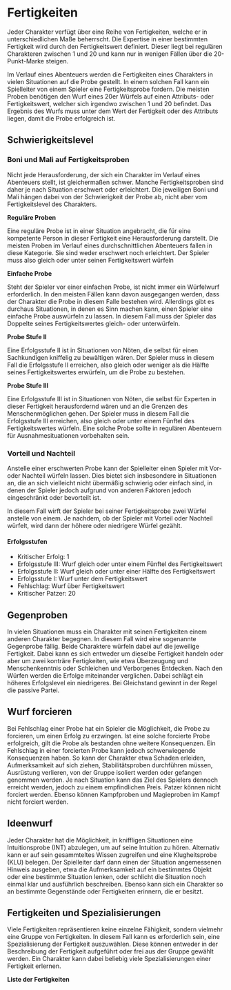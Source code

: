 # Fertigkeiten
Jeder Charakter verfügt über eine Reihe von Fertigkeiten, welche er in unterschiedlichen Maße beherrscht. Die Expertise in einer bestimmten Fertigkeit wird durch den Fertigkeitswert definiert. Dieser liegt bei regulären Charakteren zwischen 1 und 20 und kann nur in wenigen Fällen über die 20-Punkt-Marke steigen.
 
Im Verlauf eines Abenteuers werden die Fertigkeiten eines Charakters in vielen Situationen auf die Probe gestellt. In einem solchen Fall kann ein Spielleiter von einem Spieler eine Fertigkeitsprobe fordern. Die meisten Proben benötigen den Wurf eines 20er Würfels auf einen Attributs- oder Fertigkeitswert, welcher sich irgendwo zwischen 1 und 20 befindet. Das Ergebnis des Wurfs muss unter dem Wert der Fertigkeit oder des Attributs liegen, damit die Probe erfolgreich ist.
 
## Schwierigkeitslevel
 
### Boni und Mali auf Fertigkeitsproben
 
Nicht jede Herausforderung, der sich ein Charakter im Verlauf eines Abenteuers stellt, ist gleichermaßen schwer. Manche Fertigkeitsproben sind daher je nach Situation erschwert oder erleichtert. Die jeweiligen Boni und Mali hängen dabei von der Schwierigkeit der Probe ab, nicht aber vom Fertigkeitslevel des Charakters.
 
**Reguläre Proben**

Eine reguläre Probe ist in einer Situation angebracht, die für eine kompetente Person in dieser Fertigkeit eine Herausforderung darstellt. Die meisten Proben im Verlauf eines durchschnittlichen Abenteuers fallen in diese Kategorie. Sie sind weder erschwert noch erleichtert. Der Spieler muss also gleich oder unter seinen Fertigkeitswert würfeln
 
**Einfache Probe**

Steht der Spieler vor einer einfachen Probe, ist nicht immer ein Würfelwurf erforderlich. In den meisten Fällen kann davon ausgegangen werden, dass der Charakter die Probe in diesem Falle bestehen wird. Allerdings gibt es durchaus Situationen, in denen es Sinn machen kann, einen Spieler eine einfache Probe auswürfeln zu lassen. In diesem Fall muss der Spieler das Doppelte seines Fertigkeitswertes gleich- oder unterwürfeln.
 
**Probe Stufe II**

Eine Erfolgsstufe II ist in Situationen von Nöten, die selbst für einen Sachkundigen kniffelig zu bewältigen wären. Der Spieler muss in diesem Fall die Erfolgsstufe II erreichen, also gleich oder weniger als die Hälfte seines Fertigkeitswertes erwürfeln, um die Probe zu bestehen.
 
**Probe Stufe III** 

Eine Erfolgsstufe III ist in Situationen von Nöten, die selbst für Experten in dieser Fertigkeit herausfordernd wären und an die Grenzen des Menschenmöglichen gehen. Der Spieler muss in diesem Fall die Erfolgsstufe III erreichen, also gleich oder unter einem Fünftel des Fertigkeitswertes würfeln. Eine solche Probe sollte in regulären Abenteuern für Ausnahmesituationen vorbehalten sein.
 
### Vorteil und Nachteil
 
Anstelle einer erschwerten Probe kann der Spielleiter einen Spieler mit Vor- oder Nachteil würfeln lassen. Dies bietet sich insbesondere in Situationen an, die an sich vielleicht nicht übermäßig schwierig oder einfach sind, in denen der Spieler jedoch aufgrund von anderen Faktoren jedoch eingeschränkt oder bevorteilt ist.
 
In diesem Fall wirft der Spieler bei seiner Fertigkeitsprobe zwei Würfel anstelle von einem. Je nachdem, ob der Spieler mit Vorteil oder Nachteil würfelt, wird dann der höhere oder niedrigere Würfel gezählt.
 
#### Erfolgsstufen
 
- Kritischer Erfolg: 1
- Erfolgsstufe III: Wurf gleich oder unter einem Fünftel des Fertigkeitswert
- Erfolgsstufe II: Wurf gleich oder unter einer Hälfte des Fertigkeitswert
- Erfolgsstufe I: Wurf unter dem Fertigkeitswert
- Fehlschlag: Wurf über Fertigkeitswert
- Kritischer Patzer: 20
 
## Gegenproben
 
In vielen Situationen muss ein Charakter mit seinen Fertigkeiten einem anderen Charakter begegnen. In diesem Fall wird eine sogenannte Gegenprobe fällig. Beide Charaktere würfeln dabei auf die jeweilige Fertigkeit. Dabei kann es sich entweder um dieselbe Fertigkeit handeln oder aber um zwei konträre Fertigkeiten, wie etwa Überzeugung und Menschenkenntnis oder Schleichen und Verborgenes Entdecken. Nach den Würfen werden die Erfolge miteinander verglichen. Dabei schlägt ein höheres Erfolgslevel ein niedrigeres. Bei Gleichstand gewinnt in der Regel die passive Partei.
 
## Wurf forcieren
 
Bei Fehlschlag einer Probe hat ein Spieler die Möglichkeit, die Probe zu forcieren, um einen Erfolg zu erzwingen. Ist eine solche forcierte Probe erfolgreich, gilt die Probe als bestanden ohne weitere Konsequenzen. Ein Fehlschlag in einer forcierten Probe kann jedoch schwerwiegende Konsequenzen haben. So kann der Charakter etwa Schaden erleiden, Aufmerksamkeit auf sich ziehen, Stabilitätsproben durchführen müssen, Ausrüstung verlieren, von der Gruppe isoliert werden oder gefangen genommen werden. Je nach Situation kann das Ziel des Spielers dennoch erreicht werden, jedoch zu einem empfindlichen Preis. Patzer können nicht forciert werden. Ebenso können Kampfproben und Magieproben im Kampf nicht forciert werden.
 
## Ideenwurf
 
Jeder Charakter hat die Möglichkeit, in kniffligen Situationen eine Intuitionsprobe (INT) abzulegen, um auf seine Intuition zu hören. Alternativ kann er auf sein gesammteltes Wissen zugreifen und eine Klugheitsprobe (KLU) belegen. Der Spielleiter darf dann einen der Situation angemessenen Hinweis ausgeben, etwa die Aufmerksamkeit auf ein bestimmtes Objekt oder eine bestimmte Situation lenken, oder schlicht die Situation noch einmal klar und ausführlich beschreiben. Ebenso kann sich ein Charakter so an bestimmte Gegenstände oder Fertigkeiten erinnern, die er besitzt.
 
## Fertigkeiten und Spezialisierungen
 
Viele Fertigkeiten repräsentieren keine einzelne Fähigkeit, sondern vielmehr eine Gruppe von Fertigkeiten. In diesem Fall kann es erforderlich sein, eine Spezialisierung der Fertigkeit auszuwählen. Diese können entweder in der Beschreibung der Fertigkeit aufgeführt oder frei aus der Gruppe gewählt werden. Ein Charakter kann dabei beliebig viele Spezialisierungen einer Fertigkeit erlernen.
 
**Liste der Fertigkeiten**

